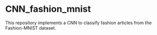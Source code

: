 # CNN_fashion_mnist
This repository implements a CNN to classify fashion articles from the Fashion-MNIST dataset.
